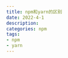 ```yaml
---
title: npm和yarn的区别
date: 2022-4-1
description: 
categories: npm
tags:
- npm
- yarn
---
```

<script src="prism.js"></script>
<link href="themes/prism.css" rel="stylesheet" />


